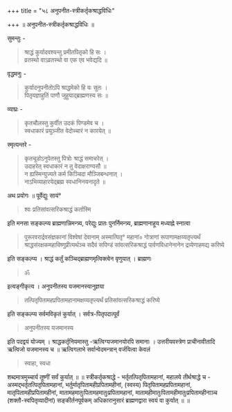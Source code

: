 +++
title = "५८ अनुपनीत-स्त्रीकर्तृकश्राद्धविधिः"

+++
॥ अनुपनीत-स्त्रीकर्तृकश्राद्धविधिः ॥

सुमन्तुः -

> श्राद्धं कुर्यादवश्यन्तु प्रमीतपितृको हि सः ।  
व्रतस्थो वाऽव्रतस्थो वा एक एव भवेद्यदि ॥

वृद्धमनुः -

> कुर्यादनुपनीतोऽपि श्राद्धमेको हि यः सुतः ।  
पितृयज्ञाहुतिं पाणौ जुहुयाद्ब्राह्मणस्य सः ॥

व्याघ्रः -

> कृतचौलस्तु कुर्वीत उदकं पिण्डमेव च ।  
स्वधाकारं प्रयुञ्जीत वेदोच्चारं न कारयेत् ॥

स्मृत्यन्तरे -

> कृतचूडोऽनुपेतस्तु पित्रोः श्राद्धं समाचरेत् ।  
उदाहरेत् स्वधाकारं न तु वेदाक्षराण्यसौ ॥  
न ह्यस्मिन्युज्यते कर्म किञ्चिदा मौञ्जिबन्धनात् ।  
नाऽभिव्याहारयेद्ब्रह्म स्वधानिनयनादृते ॥

अथ प्रयोगः ॥ पूर्वेद्युः सायं°

> श्वः प्रतिसांवत्सरिकश्राद्धं कर्तास्मि

इति मनसा सङ्कल्प्य ब्राह्मणान्निमन्त्र्य, परेद्युः प्रातः पुनर्निमन्त्र्य, ब्राह्मणानाहूय मध्याह्ने स्नात्वा

> पुरूरवरार्द्रवसंज्ञकानां विश्वेषां देवानाम् अस्मात्पितृ° महानां० गोत्राणां रूपाणामक्षय्यतृप्त्यर्थं श्राद्धसंरक्षकमहाविष्णुप्रीत्यर्थञ्च सदैवं सपिण्डं सांवत्सरिकश्राद्धं पार्वणविधानेनानेन द्रव्येणाहमद्य करिष्ये

इति सङ्कल्प्य । श्राद्धं कर्तुं कञ्चिद्ब्राह्मणमृत्विक्त्वेन वृणुयात् । ब्राह्मणः

> ॐ

इत्यङ्गीकृत्य । अनुपनीतस्य यजमानस्यानुज्ञया

> तत्पितृपितामहप्रपितामहानामक्षय्यतृप्त्यर्थं प्रतिसांवत्सरिकश्राद्धं करिष्ये

इति सङ्कल्प्य सर्वमविकृतं कुर्यात् । सर्वत्र-पितृपदात्पूर्वं

> अनुपनीतस्य यजमानस्य

इति पदद्वयं योज्यम् । श्राद्धकर्तृनियमास्तु -ऋत्विग्यजमानयोरपि समानाः । उत्तरीयवस्त्रेण प्राचीनावीतादि ऋत्विजो यजमानस्य च ॥ ऋत्विगलाभे सर्वान्वेदमन्त्रान् वर्जयित्वा केवलं

> स्वाहा, स्वधा

शब्दमात्रमुच्चार्य तूष्णीं सर्वं कुर्यात् ॥ ॥ स्त्रीकर्तृकश्राद्धे - भर्तृतत्पितृपितामहानां, महालये तीर्थश्राद्धे च - अस्मद्भर्तृतत्पितृपितामहानां, भर्तुर्मातृपितामहीप्रपितामहीनां, (स्वस्य) पितृपितामहप्रपितामहानां, मातृपितामहीप्रपितामहीनां, मातामहमातुःपितामहमातुःप्रपितामहानां, मातामहीमातुःपितामहीमातुःप्रपितामहीनाञ्च (शक्तौ-स्वपितृव्यादीनां) सङ्कीर्तनपूर्वकम् अधिकारानुसारं ब्राह्मणद्वारा स्वयं वा कुर्यात् ॥ ॥
